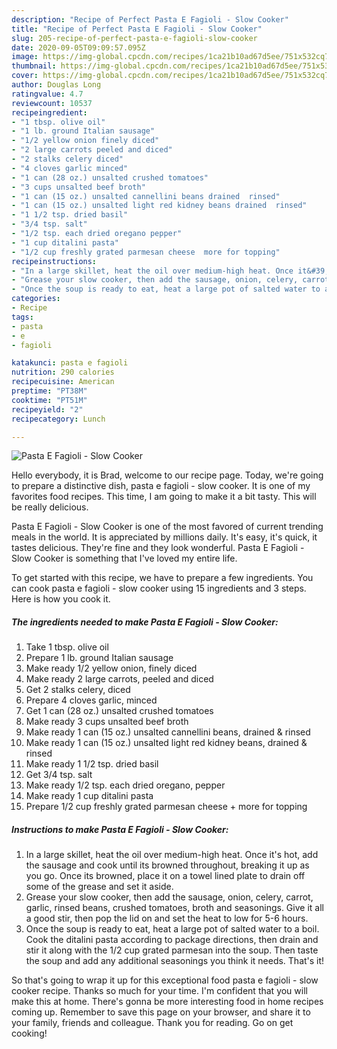 ```yaml
---
description: "Recipe of Perfect Pasta E Fagioli - Slow Cooker"
title: "Recipe of Perfect Pasta E Fagioli - Slow Cooker"
slug: 205-recipe-of-perfect-pasta-e-fagioli-slow-cooker
date: 2020-09-05T09:09:57.095Z
image: https://img-global.cpcdn.com/recipes/1ca21b10ad67d5ee/751x532cq70/pasta-e-fagioli-slow-cooker-recipe-main-photo.jpg
thumbnail: https://img-global.cpcdn.com/recipes/1ca21b10ad67d5ee/751x532cq70/pasta-e-fagioli-slow-cooker-recipe-main-photo.jpg
cover: https://img-global.cpcdn.com/recipes/1ca21b10ad67d5ee/751x532cq70/pasta-e-fagioli-slow-cooker-recipe-main-photo.jpg
author: Douglas Long
ratingvalue: 4.7
reviewcount: 10537
recipeingredient:
- "1 tbsp. olive oil"
- "1 lb. ground Italian sausage"
- "1/2 yellow onion finely diced"
- "2 large carrots peeled and diced"
- "2 stalks celery diced"
- "4 cloves garlic minced"
- "1 can (28 oz.) unsalted crushed tomatoes"
- "3 cups unsalted beef broth"
- "1 can (15 oz.) unsalted cannellini beans drained  rinsed"
- "1 can (15 oz.) unsalted light red kidney beans drained  rinsed"
- "1 1/2 tsp. dried basil"
- "3/4 tsp. salt"
- "1/2 tsp. each dried oregano pepper"
- "1 cup ditalini pasta"
- "1/2 cup freshly grated parmesan cheese  more for topping"
recipeinstructions:
- "In a large skillet, heat the oil over medium-high heat. Once it&#39;s hot, add the sausage and cook until its browned throughout, breaking it up as you go. Once its browned, place it on a towel lined plate to drain off some of the grease and set it aside."
- "Grease your slow cooker, then add the sausage, onion, celery, carrot, garlic, rinsed beans, crushed tomatoes, broth and seasonings. Give it all a good stir, then pop the lid on and set the heat to low for 5-6 hours."
- "Once the soup is ready to eat, heat a large pot of salted water to a boil. Cook the ditalini pasta according to package directions, then drain and stir it along with the 1/2 cup grated parmesan into the soup. Then taste the soup and add any additional seasonings you think it needs. That&#39;s it!"
categories:
- Recipe
tags:
- pasta
- e
- fagioli

katakunci: pasta e fagioli 
nutrition: 290 calories
recipecuisine: American
preptime: "PT38M"
cooktime: "PT51M"
recipeyield: "2"
recipecategory: Lunch

---
```



![Pasta E Fagioli - Slow Cooker](https://img-global.cpcdn.com/recipes/1ca21b10ad67d5ee/751x532cq70/pasta-e-fagioli-slow-cooker-recipe-main-photo.jpg)

Hello everybody, it is Brad, welcome to our recipe page. Today, we're going to prepare a distinctive dish, pasta e fagioli - slow cooker. It is one of my favorites food recipes. This time, I am going to make it a bit tasty. This will be really delicious.

Pasta E Fagioli - Slow Cooker is one of the most favored of current trending meals in the world. It is appreciated by millions daily. It's easy, it's quick, it tastes delicious. They're fine and they look wonderful. Pasta E Fagioli - Slow Cooker is something that I've loved my entire life.




To get started with this recipe, we have to prepare a few ingredients. You can cook pasta e fagioli - slow cooker using 15 ingredients and 3 steps. Here is how you cook it.

<!--inarticleads1-->

##### The ingredients needed to make Pasta E Fagioli - Slow Cooker:

1. Take 1 tbsp. olive oil
1. Prepare 1 lb. ground Italian sausage
1. Make ready 1/2 yellow onion, finely diced
1. Make ready 2 large carrots, peeled and diced
1. Get 2 stalks celery, diced
1. Prepare 4 cloves garlic, minced
1. Get 1 can (28 oz.) unsalted crushed tomatoes
1. Make ready 3 cups unsalted beef broth
1. Make ready 1 can (15 oz.) unsalted cannellini beans, drained &amp; rinsed
1. Make ready 1 can (15 oz.) unsalted light red kidney beans, drained &amp; rinsed
1. Make ready 1 1/2 tsp. dried basil
1. Get 3/4 tsp. salt
1. Make ready 1/2 tsp. each dried oregano, pepper
1. Make ready 1 cup ditalini pasta
1. Prepare 1/2 cup freshly grated parmesan cheese + more for topping




<!--inarticleads2-->

##### Instructions to make Pasta E Fagioli - Slow Cooker:

1. In a large skillet, heat the oil over medium-high heat. Once it&#39;s hot, add the sausage and cook until its browned throughout, breaking it up as you go. Once its browned, place it on a towel lined plate to drain off some of the grease and set it aside.
1. Grease your slow cooker, then add the sausage, onion, celery, carrot, garlic, rinsed beans, crushed tomatoes, broth and seasonings. Give it all a good stir, then pop the lid on and set the heat to low for 5-6 hours.
1. Once the soup is ready to eat, heat a large pot of salted water to a boil. Cook the ditalini pasta according to package directions, then drain and stir it along with the 1/2 cup grated parmesan into the soup. Then taste the soup and add any additional seasonings you think it needs. That&#39;s it!




So that's going to wrap it up for this exceptional food pasta e fagioli - slow cooker recipe. Thanks so much for your time. I'm confident that you will make this at home. There's gonna be more interesting food in home recipes coming up. Remember to save this page on your browser, and share it to your family, friends and colleague. Thank you for reading. Go on get cooking!
